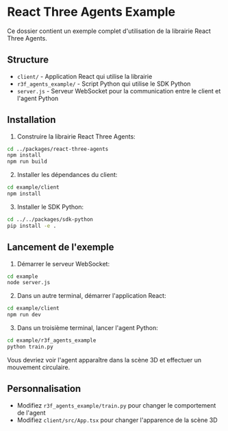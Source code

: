 # React Three Agents Example

Ce dossier contient un exemple complet d'utilisation de la librairie React Three Agents.

## Structure

- `client/` - Application React qui utilise la librairie
- `r3f_agents_example/` - Script Python qui utilise le SDK Python
- `server.js` - Serveur WebSocket pour la communication entre le client et l'agent Python

## Installation

1. Construire la librairie React Three Agents:

```bash
cd ../packages/react-three-agents
npm install
npm run build
```

2. Installer les dépendances du client:

```bash
cd example/client
npm install
```

3. Installer le SDK Python:

```bash
cd ../../packages/sdk-python
pip install -e .
```

## Lancement de l'exemple

1. Démarrer le serveur WebSocket:

```bash
cd example
node server.js
```

2. Dans un autre terminal, démarrer l'application React:

```bash
cd example/client
npm run dev
```

3. Dans un troisième terminal, lancer l'agent Python:

```bash
cd example/r3f_agents_example
python train.py
```

Vous devriez voir l'agent apparaître dans la scène 3D et effectuer un mouvement circulaire.

## Personnalisation

- Modifiez `r3f_agents_example/train.py` pour changer le comportement de l'agent
- Modifiez `client/src/App.tsx` pour changer l'apparence de la scène 3D
